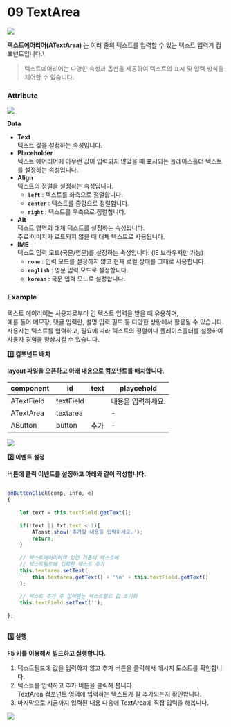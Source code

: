 # 09  TextArea

![](https://wikidocs.net/images/page/24785/textarea-comp-00.png)

**텍스트에어리어(ATextArea)** 는 여러 줄의 텍스트를 입력할 수 있는 텍스트 입력기 컴포넌트입니다.\


> 텍스트에어리어는 다양한 속성과 옵션을 제공하여 텍스트의 표시 및 입력 방식을 제어할 수 있습니다.

### Attribute

![](https://wikidocs.net/images/page/24785/ta_Attribute.png)

**Data**

* **Text**\
  텍스트 값을 설정하는 속성입니다.
* **Placeholder**\
  텍스트 에어리어에 아무런 값이 입력되지 않았을 때 표시되는 플레이스홀더 텍스트를 설정하는 속성입니다.
* **Align**\
  텍스트의 정렬을 설정하는 속성입니다.
  * **`left`** : 텍스트를 좌측으로 정렬합니다.
  * **`center`** : 텍스트를 중앙으로 정렬합니다.
  * **`right`** : 텍스트를 우측으로 정렬합니다.
* **Alt**\
  텍스트 영역의 대체 텍스트를 설정하는 속성입니다.\
  주로 이미지가 로드되지 않을 때 대체 텍스트로 사용됩니다.
* **IME**\
  텍스트 입력 모드(국문/영문)를 설정하는 속성입니다. (IE 브라우저만 가능)
  * **`none`** : 입력 모드를 설정하지 않고 현재 로컬 상태를 그대로 사용합니다.
  * **`english`** : 영문 입력 모드로 설정합니다.
  * **`korean`** : 국문 입력 모드로 설정합니다.

### Example

텍스트 에어리어는 사용자로부터 긴 텍스트 입력을 받을 때 유용하며,\
예를 들어 메모장, 댓글 입력란, 설명 입력 필드 등 다양한 상황에서 활용될 수 있습니다.\
사용자는 텍스트를 입력하고, 필요에 따라 텍스트의 정렬이나 플레이스홀더를 설정하여 사용자 경험을 향상시킬 수 있습니다.

**1️⃣ 컴포넌트 배치**

**layout 파일을 오픈하고 아래 내용으로 컴포넌트를 배치합니다.**

| component  | id        | text | playcehold |
| ---------- | --------- | ---- | ---------- |
| ATextField | textField |      | 내용을 입력하세요. |
| ATextArea  | textarea  |      | -          |
| AButton    | button    | 추가   | -          |

![](https://wikidocs.net/images/page/24785/ta_ex1.png)

**2️⃣ 이벤트 설정**

**버튼에 클릭 이벤트를 설정하고 아래와 같이 작성합니다.**

```javascript
  
onButtonClick(comp, info, e) 
{ 
 
    let text = this.textField.getText(); 
 
    if(!text || txt.text < 1){ 
        AToast.show('추가할 내용을 입력하세요.');         
        return; 
    } 
 
    // 텍스트에어리어의 있던 기존의 텍스트에 
    // 텍스트필드에 입력한 텍스트 추가 
    this.textarea.setText( 
        this.textarea.getText() + '\n' + this.textField.getText() 
    ); 
 
    // 텍스트 추가 후 입력받는 텍스트필드 값 초기화 
    this.textField.setText(''); 
 
};  
 
```

**3️⃣ 실행**

**F5 키를 이용해서 빌드하고 실행합니다.**

1. 텍스트필드에 값을 입력하지 않고 추가 버튼을 클릭해서 메시지 토스트를 확인합니다.
2. 텍스트를 입력하고 추가 버튼을 클릭해 봅니다.\
   TextArea 컴포넌트 영역에 입력하는 텍스트가 잘 추가되는지 확인합니다.
3. 마지막으로 지금까지 입력된 내용 다음에 TextArea에 직접 입력을 해봅니다.

![](https://wikidocs.net/images/page/24787/textarea-ex-006.png)
